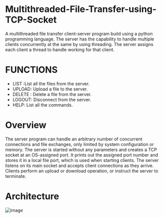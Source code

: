 # Multithreaded-File-Transfer-using-TCP-Socket
A  multithreaded file transfer client-server program build using a python programming language. The server has the capability to handle multiple clients concurrently at the same by using threading. The server assigns each client a thread to handle working for that client.

# FUNCTIONS
* LIST :List all the files from the server.
* UPLOAD:   Upload a file to the  server.
* DELETE :   Delete a file from the server.
* LOGOUT:   Disconnect from the server.
* HELP:   List all the commands.


# Overview
The server program can handle an arbitrary number of concurrent connections and file exchanges, only limited by system configuration or memory. The server is started without any parameters and creates a TCP socket at an OS-assigned port. It prints out the assigned port number and stores it in a local file port, which is used when starting clients. The server listens on its main socket and accepts client connections as they arrive. Clients perform an upload or download operation, or instruct the server to terminate.

# Architecture

![image](https://user-images.githubusercontent.com/66979717/145279246-65c8d299-9aae-431d-8fa6-14f231d66f3a.png)



